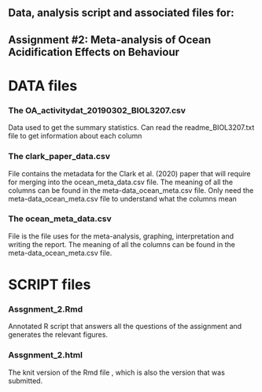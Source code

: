 
## Data, analysis script and associated files for:	
## Assignment #2: Meta-analysis of Ocean Acidification Effects on Behaviour
		
# DATA files			


### The OA_activitydat_20190302_BIOL3207.csv ###
Data used to get the  summary statistics. Can read the readme_BIOL3207.txt file to get information about each column

### The clark_paper_data.csv ###
File contains the metadata for the Clark et al. (2020) paper that will require for merging into the ocean_meta_data.csv file. The meaning of all the columns can be found in the meta-data_ocean_meta.csv file. Only need the meta-data_ocean_meta.csv file to understand what the columns mean

### The ocean_meta_data.csv ###
File is the file uses for the meta-analysis, graphing, interpretation and writing the report. The meaning of all the columns can be found in the meta-data_ocean_meta.csv file.
		
		
# SCRIPT files			


### Assgnment_2.Rmd ###	
Annotated R script that answers all the questions of the assignment and generates the relevant figures.

### Assgnment_2.html ###
The knit version of the Rmd file , which is also the version that was submitted.